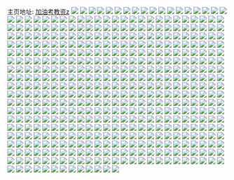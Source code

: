 主页地址: [加油考教资z](https://weibo.com/u/5859946578) 
![](https://wx4.sinaimg.cn/mw2000/006ozJNoly1gek7ty1aizj30u00u0mzv.jpg) 
![](https://wx4.sinaimg.cn/mw2000/006ozJNoly1geilgofvvxj30u0142goa.jpg) 
![](https://wx4.sinaimg.cn/mw2000/006ozJNoly1geilgp4e0cj30u014042l.jpg) 
![](https://wx4.sinaimg.cn/mw2000/006ozJNoly1gehsv06uo1j30u01407c3.jpg) 
![](https://wx4.sinaimg.cn/mw2000/006ozJNoly1gehsv0y9n1j30u01400xm.jpg) 
![](https://wx4.sinaimg.cn/mw2000/006ozJNoly1gegojqxva2j30u0140q8h.jpg) 
![](https://wx4.sinaimg.cn/mw2000/006ozJNoly1gegojrrfimj30u0140dl8.jpg) 
![](https://wx4.sinaimg.cn/mw2000/006ozJNoly1gegojsqd89j30u0140gsx.jpg) 
![](https://wx4.sinaimg.cn/mw2000/006ozJNoly1gegojto9znj30u0140ah3.jpg) 
![](https://wx4.sinaimg.cn/mw2000/006ozJNoly1gefhm2rf4mj30u0140teg.jpg) 
![](https://wx4.sinaimg.cn/mw2000/006ozJNoly1gefhm3lk5hj30u00vwjuq.jpg) 
![](https://wx4.sinaimg.cn/mw2000/006ozJNoly1gef4bhsd1oj30u0140abn.jpg) 
![](https://wx4.sinaimg.cn/mw2000/006ozJNoly1gecxksxoukj30u30u0afg.jpg) 
![](https://wx4.sinaimg.cn/mw2000/006ozJNoly1gecxktinpbj30u0142di6.jpg) 
![](https://wx4.sinaimg.cn/mw2000/006ozJNoly1gecxktvidyj30u01t042p.jpg) 
![](https://wx4.sinaimg.cn/mw2000/006ozJNoly1gecxkuc06lj30u014240z.jpg) 
![](https://wx4.sinaimg.cn/mw2000/006ozJNoly1gec26ncrbvj30qo0wi7b2.jpg) 
![](https://wx4.sinaimg.cn/mw2000/006ozJNoly1gebtkr5im2j30u0140dwx.jpg) 
![](https://wx4.sinaimg.cn/mw2000/006ozJNoly1gebtksyv2nj30u0140guv.jpg) 
![](https://wx4.sinaimg.cn/mw2000/006ozJNoly1ge9dfty4fzj30u00u00vw.jpg) 
![](https://wx4.sinaimg.cn/mw2000/006ozJNoly1ge9dfuj1crj310y0u0q6y.jpg) 
![](https://wx4.sinaimg.cn/mw2000/006ozJNoly1ge9dfu8pq8j30u00u0gpc.jpg) 
![](https://wx4.sinaimg.cn/mw2000/006ozJNoly1ge9dfusbbxj30u00u00wy.jpg) 
![](https://wx4.sinaimg.cn/mw2000/006ozJNoly1ge708ujopwj30qo109guy.jpg) 
![](https://wx4.sinaimg.cn/mw2000/006ozJNoly1ge708uymibj30u01t0dtg.jpg) 
![](https://wx4.sinaimg.cn/mw2000/006ozJNoly1ge708vbfeaj30u0140nf8.jpg) 
![](https://wx4.sinaimg.cn/mw2000/006ozJNoly1ge708vpwdvj30u0140k3n.jpg) 
![](https://wx4.sinaimg.cn/mw2000/006ozJNoly1ge4zvqmlfej30u00u0wly.jpg) 
![](https://wx4.sinaimg.cn/mw2000/006ozJNoly1ge4zvr8wwrj30u00u0ago.jpg) 
![](https://wx4.sinaimg.cn/mw2000/006ozJNoly1ge4zvrtqzrj30u0140wj9.jpg) 
![](https://wx4.sinaimg.cn/mw2000/006ozJNoly1ge4zvshdrrj30u00u0n2e.jpg) 
![](https://wx4.sinaimg.cn/mw2000/006ozJNoly1ge2o213fubj30u00u0teh.jpg) 
![](https://wx4.sinaimg.cn/mw2000/006ozJNoly1ge1sxq2mdjj30u00u041d.jpg) 
![](https://wx4.sinaimg.cn/mw2000/006ozJNoly1ge0bg5yoitj30u00u0tgb.jpg) 
![](https://wx4.sinaimg.cn/mw2000/006ozJNoly1ge0bgaqy75j30u00u079p.jpg) 
![](https://wx4.sinaimg.cn/mw2000/006ozJNoly1gds9wj8q0tj30u0140jup.jpg) 
![](https://wx4.sinaimg.cn/mw2000/006ozJNoly1gdr9v7x0yij30u00u0gqk.jpg) 
![](https://wx4.sinaimg.cn/mw2000/006ozJNoly1gdr9v90a71j30u00u0aey.jpg) 
![](https://wx4.sinaimg.cn/mw2000/006ozJNoly1gdq92a68ebj31900u044g.jpg) 
![](https://wx4.sinaimg.cn/mw2000/006ozJNoly1gdq92vra4tj317u0u0qha.jpg) 
![](https://wx4.sinaimg.cn/mw2000/006ozJNoly1gdq9355q05j30u013idof.jpg) 
![](https://wx4.sinaimg.cn/mw2000/006ozJNoly1gdq93a8sowj31900u0wis.jpg) 
![](https://wx4.sinaimg.cn/mw2000/006ozJNoly1gdotqnowd4j30u00u042a.jpg) 
![](https://wx4.sinaimg.cn/mw2000/006ozJNoly1gdotqq3bexj30yp0u042b.jpg) 
![](https://wx4.sinaimg.cn/mw2000/006ozJNoly1gdotqozj93j30u00u0784.jpg) 
![](https://wx4.sinaimg.cn/mw2000/006ozJNoly1gdnwtm30hej30u0140grt.jpg) 
![](https://wx4.sinaimg.cn/mw2000/006ozJNoly1gdnwtn6rwnj30u0140n1y.jpg) 
![](https://wx4.sinaimg.cn/mw2000/006ozJNoly1gdnwtpezdlj31400u0jy1.jpg) 
![](https://wx4.sinaimg.cn/mw2000/006ozJNoly1gdnwtqbaomj30u0140djz.jpg) 
![](https://wx4.sinaimg.cn/mw2000/006ozJNoly1gdnua8e3qfj30u0140wnj.jpg) 
![](https://wx4.sinaimg.cn/mw2000/006ozJNoly1gdnuaazp1zj30u0140tjm.jpg) 
![](https://wx4.sinaimg.cn/mw2000/006ozJNoly1gdkgihh13wj30u01t0e4o.jpg) 
![](https://wx4.sinaimg.cn/mw2000/006ozJNoly1gdkgijvyokj30u01t0axb.jpg) 
![](https://wx4.sinaimg.cn/mw2000/006ozJNoly1gdkabrwkj1j30u00u042v.jpg) 
![](https://wx4.sinaimg.cn/mw2000/006ozJNoly1gdj3efa4t5j30u00u078k.jpg) 
![](https://wx4.sinaimg.cn/mw2000/006ozJNoly1gdhxaa97y2j30u00u043r.jpg) 
![](https://wx4.sinaimg.cn/mw2000/006ozJNoly1gdhxacpcm0j30u00u00w8.jpg) 
![](https://wx4.sinaimg.cn/mw2000/006ozJNoly1gdgikdxjo5j30u00u0wie.jpg) 
![](https://wx4.sinaimg.cn/mw2000/006ozJNoly1gdgikdd3msj30u00u0jws.jpg) 
![](https://wx4.sinaimg.cn/mw2000/006ozJNoly1gdfc78eiomj30u0140787.jpg) 
![](https://wx4.sinaimg.cn/mw2000/006ozJNoly1gdfc78z4vxj30u0140dl7.jpg) 
![](https://wx4.sinaimg.cn/mw2000/006ozJNoly1gde5fufsl9j30u00u0tcv.jpg) 
![](https://wx4.sinaimg.cn/mw2000/006ozJNoly1gde5furmj4j30u00z5wk0.jpg) 
![](https://wx4.sinaimg.cn/mw2000/006ozJNoly1gdd2efhg9yj30u0140n19.jpg) 
![](https://wx4.sinaimg.cn/mw2000/006ozJNoly1gdd2ehaqeoj30u0140q91.jpg) 
![](https://wx4.sinaimg.cn/mw2000/006ozJNoly1gdd2eio5zmj30u0140jw6.jpg) 
![](https://wx4.sinaimg.cn/mw2000/006ozJNoly1gdc9w8unhqj30u0140gs7.jpg) 
![](https://wx4.sinaimg.cn/mw2000/006ozJNoly1gd79p0z0t1j30u00u00xt.jpg) 
![](https://wx4.sinaimg.cn/mw2000/006ozJNoly1gd79p0elc4j30u00u0n1g.jpg) 
![](https://wx4.sinaimg.cn/mw2000/006ozJNoly1gd79p18btxj30u00u0789.jpg) 
![](https://wx4.sinaimg.cn/mw2000/006ozJNoly1gd444m3w57j31t00u0hdt.jpg) 
![](https://wx4.sinaimg.cn/mw2000/006ozJNoly1gd2uj2qy8yj30u00u0n0u.jpg) 
![](https://wx4.sinaimg.cn/mw2000/006ozJNoly1gd2uj3t1hkj30u00u043m.jpg) 
![](https://wx4.sinaimg.cn/mw2000/006ozJNoly1gd2uj4ged4j30u00u0jvo.jpg) 
![](https://wx4.sinaimg.cn/mw2000/006ozJNoly1gd2uj52nmzj30u00u077z.jpg) 
![](https://wx4.sinaimg.cn/mw2000/006ozJNoly1gd2k8nhb3kj30u0140wjg.jpg) 
![](https://wx4.sinaimg.cn/mw2000/006ozJNoly1gd2k8oat5pj30u00u0dkx.jpg) 
![](https://wx4.sinaimg.cn/mw2000/006ozJNoly1gd2k8omsu6j30u00u0wih.jpg) 
![](https://wx4.sinaimg.cn/mw2000/006ozJNoly1gd2k8pq0bqj30u00u07ae.jpg) 
![](https://wx4.sinaimg.cn/mw2000/006ozJNoly1gd1y5tuysbj30u00u00vg.jpg) 
![](https://wx4.sinaimg.cn/mw2000/006ozJNoly1gd1y5u53pkj30qo0p540z.jpg) 
![](https://wx4.sinaimg.cn/mw2000/006ozJNoly1gd1y5uwojoj30u00u0gpa.jpg) 
![](https://wx4.sinaimg.cn/mw2000/006ozJNoly1gd1y5v997nj30u00u0tbg.jpg) 
![](https://wx4.sinaimg.cn/mw2000/006ozJNoly1gd1er4keoej30u01t0qht.jpg) 
![](https://wx4.sinaimg.cn/mw2000/006ozJNoly1gd1fh348xnj30u00u0tbc.jpg) 
![](https://wx4.sinaimg.cn/mw2000/006ozJNoly1gd1fh3s55xj30u00u0qad.jpg) 
![](https://wx4.sinaimg.cn/mw2000/006ozJNoly1gd0l8z9d9qj30u0140n9a.jpg) 
![](https://wx4.sinaimg.cn/mw2000/006ozJNoly1gczp3un578j30u0140qbw.jpg) 
![](https://wx4.sinaimg.cn/mw2000/006ozJNoly1gcz76g40t6j30u0140wga.jpg) 
![](https://wx4.sinaimg.cn/mw2000/006ozJNoly1gcz76gzejuj30u0140q7p.jpg) 
![](https://wx4.sinaimg.cn/mw2000/006ozJNoly1gcy9wz3nlrj30u0140qcl.jpg) 
![](https://wx4.sinaimg.cn/mw2000/006ozJNoly1gcy9x071xfj30u01404bo.jpg) 
![](https://wx4.sinaimg.cn/mw2000/006ozJNoly1gcx3a8bcjwj30u014045t.jpg) 
![](https://wx4.sinaimg.cn/mw2000/006ozJNoly1gcw59afll6j30u00u0ae5.jpg) 
![](https://wx4.sinaimg.cn/mw2000/006ozJNoly1gcw59apvnuj30u00u00vg.jpg) 
![](https://wx4.sinaimg.cn/mw2000/006ozJNoly1gcuw0y37pgj30u00u07bc.jpg) 
![](https://wx4.sinaimg.cn/mw2000/006ozJNoly1gcuw0ypw5cj30u00u0tif.jpg) 
![](https://wx4.sinaimg.cn/mw2000/006ozJNoly1gcuw0zayqxj30u00u0tgl.jpg) 
![](https://wx4.sinaimg.cn/mw2000/006ozJNoly1gcuw0zzgc1j30u00u044l.jpg) 
![](https://wx4.sinaimg.cn/mw2000/006ozJNoly1gctpls3ev9j30u00u0gng.jpg) 
![](https://wx4.sinaimg.cn/mw2000/006ozJNoly1gctplsk4j5j30u00u040y.jpg) 
![](https://wx4.sinaimg.cn/mw2000/006ozJNoly1gcscs3c4xmj30sb0ojtbf.jpg) 
![](https://wx4.sinaimg.cn/mw2000/006ozJNoly1gcscs3mba1j30tp0ldgod.jpg) 
![](https://wx4.sinaimg.cn/mw2000/006ozJNoly1gcscs3ubb3j30tz0jsjuf.jpg) 
![](https://wx4.sinaimg.cn/mw2000/006ozJNoly1gcqewrqlcpj30u00u043s.jpg) 
![](https://wx4.sinaimg.cn/mw2000/006ozJNoly1gcozx0e7nkj30u00u0q98.jpg) 
![](https://wx4.sinaimg.cn/mw2000/006ozJNoly1gcozx1af77j30u00u0guh.jpg) 
![](https://wx4.sinaimg.cn/mw2000/006ozJNoly1gcozx1t56aj30u00u0449.jpg) 
![](https://wx4.sinaimg.cn/mw2000/006ozJNoly1gcozx2ddb5j30u0140jvo.jpg) 
![](https://wx4.sinaimg.cn/mw2000/006ozJNoly1gcnmcw8h2aj31t00u04qq.jpg) 
![](https://wx4.sinaimg.cn/mw2000/006ozJNoly1gcljyk6s55j30u00u0n1x.jpg) 
![](https://wx4.sinaimg.cn/mw2000/006ozJNoly1gcljyl1mryj30u00u0goe.jpg) 
![](https://wx4.sinaimg.cn/mw2000/006ozJNoly1gcljyldafhj30u00u0n04.jpg) 
![](https://wx4.sinaimg.cn/mw2000/006ozJNoly1gcl5kbcwk9j30u00u0myu.jpg) 
![](https://wx4.sinaimg.cn/mw2000/006ozJNoly1gcke1e921tj30u00u0ae7.jpg) 
![](https://wx4.sinaimg.cn/mw2000/006ozJNoly1gcke1etiikj30u00u078i.jpg) 
![](https://wx4.sinaimg.cn/mw2000/006ozJNoly1gcj3jlfixbj30u00u0wja.jpg) 
![](https://wx4.sinaimg.cn/mw2000/006ozJNoly1gcj3jlyt2aj30u01t0gpv.jpg) 
![](https://wx4.sinaimg.cn/mw2000/006ozJNoly1gchyz6ft1fj30u00u00x1.jpg) 
![](https://wx4.sinaimg.cn/mw2000/006ozJNogy1gcgs8vqnhoj30u00u0dmj.jpg) 
![](https://wx4.sinaimg.cn/mw2000/006ozJNogy1gcgs8weavzj30u00u0wid.jpg) 
![](https://wx4.sinaimg.cn/mw2000/006ozJNoly1gcfktnzxsuj30u00u07ea.jpg) 
![](https://wx4.sinaimg.cn/mw2000/006ozJNoly1gcfktoq922j30u00u013d.jpg) 
![](https://wx4.sinaimg.cn/mw2000/006ozJNoly1gcfktpe5ekj30u00u0ain.jpg) 
![](https://wx4.sinaimg.cn/mw2000/006ozJNoly1gceqbhfkzcj31900u0gws.jpg) 
![](https://wx4.sinaimg.cn/mw2000/006ozJNoly1gceqbior3cj31900u0aeq.jpg) 
![](https://wx4.sinaimg.cn/mw2000/006ozJNoly1gceqbjttsij31900u044l.jpg) 
![](https://wx4.sinaimg.cn/mw2000/006ozJNoly1gceqbl9d3sj317y0tbjxe.jpg) 
![](https://wx4.sinaimg.cn/mw2000/006ozJNoly1gceqbm8mfpj318i0to0x6.jpg) 
![](https://wx4.sinaimg.cn/mw2000/006ozJNoly1gceqbnasudj31900u043f.jpg) 
![](https://wx4.sinaimg.cn/mw2000/006ozJNoly1gcdeen4btwj30u014013x.jpg) 
![](https://wx4.sinaimg.cn/mw2000/006ozJNoly1gcdeensfwpj30u0140456.jpg) 
![](https://wx4.sinaimg.cn/mw2000/006ozJNoly1gcdeeoiotnj30u00u07af.jpg) 
![](https://wx4.sinaimg.cn/mw2000/006ozJNoly1gcdeeoxttpj30u0140tg1.jpg) 
![](https://wx4.sinaimg.cn/mw2000/006ozJNoly1gcd9vb9oyqj30u00u0q94.jpg) 
![](https://wx4.sinaimg.cn/mw2000/006ozJNoly1gcd8hy0auqj30u00u0n0i.jpg) 
![](https://wx4.sinaimg.cn/mw2000/006ozJNoly1gcd8hymkpwj30u00u076r.jpg) 
![](https://wx4.sinaimg.cn/mw2000/006ozJNogy1gccek2a1agj30u01t0jzt.jpg) 
![](https://wx4.sinaimg.cn/mw2000/006ozJNoly1gcc7lr1nzyj30u00u0aey.jpg) 
![](https://wx4.sinaimg.cn/mw2000/006ozJNoly1gcc751urfhj30u00u0jut.jpg) 
![](https://wx4.sinaimg.cn/mw2000/006ozJNoly1gcc7528k7sj30u00u0afi.jpg) 
![](https://wx4.sinaimg.cn/mw2000/006ozJNoly1gcc752kneuj30u00u0jv1.jpg) 
![](https://wx4.sinaimg.cn/mw2000/006ozJNoly1gcc7537ylvj30u00u0wn3.jpg) 
![](https://wx4.sinaimg.cn/mw2000/006ozJNogy1gcb1oqaicej30u01t0gyg.jpg) 
![](https://wx4.sinaimg.cn/mw2000/006ozJNogy1gcb1orgwcij30u01t0kbd.jpg) 
![](https://wx4.sinaimg.cn/mw2000/006ozJNogy1gcb1os806qj30u01t0ack.jpg) 
![](https://wx4.sinaimg.cn/mw2000/006ozJNogy1gca9ixsi6ej30dc0k0dgt.jpg) 
![](https://wx4.sinaimg.cn/mw2000/006ozJNogy1gca9iyc4x9j30hs0npgo8.jpg) 
![](https://wx4.sinaimg.cn/mw2000/006ozJNogy1gca9iytrgdj30k00zkjtm.jpg) 
![](https://wx4.sinaimg.cn/mw2000/006ozJNogy1gca9izcb7lj30qo0k040h.jpg) 
![](https://wx4.sinaimg.cn/mw2000/006ozJNogy1gca9j2byu6j30u00k2tb0.jpg) 
![](https://wx4.sinaimg.cn/mw2000/006ozJNogy1gca9lbovzej30qo0zkmzt.jpg) 
![](https://wx4.sinaimg.cn/mw2000/006ozJNogy1gca9j0f9zoj30k00zk40g.jpg) 
![](https://wx4.sinaimg.cn/mw2000/006ozJNogy1gca9j1kvu7j30k00zk0us.jpg) 
![](https://wx4.sinaimg.cn/mw2000/006ozJNogy1gca9izwancj30k00qomyu.jpg) 
![](https://wx4.sinaimg.cn/mw2000/006ozJNogy1gc7wr3u2f3j30u00u0tas.jpg) 
![](https://wx4.sinaimg.cn/mw2000/006ozJNoly1gc7kfh175xj30u00u047d.jpg) 
![](https://wx4.sinaimg.cn/mw2000/006ozJNoly1gc7kfi0nhzj30u00u046j.jpg) 
![](https://wx4.sinaimg.cn/mw2000/006ozJNoly1gc7kfjy3lgj30u00u0td5.jpg) 
![](https://wx4.sinaimg.cn/mw2000/006ozJNogy1gc6q2blgbwj30u00u078x.jpg) 
![](https://wx4.sinaimg.cn/mw2000/006ozJNogy1gc36j857e6j30u00u0wl3.jpg) 
![](https://wx4.sinaimg.cn/mw2000/006ozJNogy1gc0p7io1b3j30u00u0gpq.jpg) 
![](https://wx4.sinaimg.cn/mw2000/006ozJNogy1gc0lmw1p26j30u00u0jw7.jpg) 
![](https://wx4.sinaimg.cn/mw2000/006ozJNogy1gbys5umpxej30tz0ou0ue.jpg) 
![](https://wx4.sinaimg.cn/mw2000/006ozJNogy1gbys5v25i2j30u00u0dka.jpg) 
![](https://wx4.sinaimg.cn/mw2000/006ozJNogy1gbxn89v4goj30u0140tel.jpg) 
![](https://wx4.sinaimg.cn/mw2000/006ozJNogy1gbx788k0llj30u01t0qv6.jpg) 
![](https://wx4.sinaimg.cn/mw2000/006ozJNogy1gbw7ljl0ouj30u00u0tby.jpg) 
![](https://wx4.sinaimg.cn/mw2000/006ozJNogy1gbv87x0w3gj30u00u0jwq.jpg) 
![](https://wx4.sinaimg.cn/mw2000/006ozJNogy1gbv87y2mtbj30u00u00xz.jpg) 
![](https://wx4.sinaimg.cn/mw2000/006ozJNogy1gbtxhiv1g8j30u0140dlu.jpg) 
![](https://wx4.sinaimg.cn/mw2000/006ozJNogy1gbtxhjxn84j30yo0u042n.jpg) 
![](https://wx4.sinaimg.cn/mw2000/006ozJNogy1gbtxhkevzrj30u0140ae1.jpg) 
![](https://wx4.sinaimg.cn/mw2000/006ozJNogy1gbtxhky8idj30u01407ci.jpg) 
![](https://wx4.sinaimg.cn/mw2000/006ozJNogy1gbtxhjgst0j30u00u0n34.jpg) 
![](https://wx4.sinaimg.cn/mw2000/006ozJNogy1gbtxhllim5j30u0140gsm.jpg) 
![](https://wx4.sinaimg.cn/mw2000/006ozJNogy1gbtxhm2d79j30u0140wik.jpg) 
![](https://wx4.sinaimg.cn/mw2000/006ozJNogy1gbtxhniafzj30u00u0dmp.jpg) 
![](https://wx4.sinaimg.cn/mw2000/006ozJNogy1gbtxi56a87j30u01t079p.jpg) 
![](https://wx4.sinaimg.cn/mw2000/006ozJNogy1gbrt3q61ffj30u00u0dhd.jpg) 
![](https://wx4.sinaimg.cn/mw2000/006ozJNogy1gbrt3qqzhjj30u00u0mzg.jpg) 
![](https://wx4.sinaimg.cn/mw2000/006ozJNoly1gbq5sxidpqj30u00u0dki.jpg) 
![](https://wx4.sinaimg.cn/mw2000/006ozJNoly1gbq5sy3fpxj30u00u00xf.jpg) 
![](https://wx4.sinaimg.cn/mw2000/006ozJNogy1gbo5g66u5ij30u00u0jw9.jpg) 
![](https://wx4.sinaimg.cn/mw2000/006ozJNogy1gbkkxqv3ctj30u01t04qq.jpg) 
![](https://wx4.sinaimg.cn/mw2000/006ozJNogy1gbkkxnfa0wj30u00u0dji.jpg) 
![](https://wx4.sinaimg.cn/mw2000/006ozJNogy1gbiensq9l7j30u00u0aej.jpg) 
![](https://wx4.sinaimg.cn/mw2000/006ozJNogy1gbientfv3gj30u00u0af0.jpg) 
![](https://wx4.sinaimg.cn/mw2000/006ozJNogy1gbh09e0naaj30u00ubgqn.jpg) 
![](https://wx4.sinaimg.cn/mw2000/006ozJNogy1gbh09ecvs0j30u00u00ut.jpg) 
![](https://wx4.sinaimg.cn/mw2000/006ozJNogy1gbh09ermnjj30u00u0q66.jpg) 
![](https://wx4.sinaimg.cn/mw2000/006ozJNogy1gbh09f6rdfj30u00u0mza.jpg) 
![](https://wx4.sinaimg.cn/mw2000/006ozJNogy1gbfeq5eklkj31400u0td7.jpg) 
![](https://wx4.sinaimg.cn/mw2000/006ozJNogy1gbfeq8r8f4j30u00u042i.jpg) 
![](https://wx4.sinaimg.cn/mw2000/006ozJNogy1gbfeq9c0hoj30u00u0q7s.jpg) 
![](https://wx4.sinaimg.cn/mw2000/006ozJNogy1gbfeq9wgnnj30u00u0433.jpg) 
![](https://wx4.sinaimg.cn/mw2000/006ozJNogy1gbfeqajlywj30u0140grg.jpg) 
![](https://wx4.sinaimg.cn/mw2000/006ozJNogy1gbev2kg2xjj30hs0vlgnu.jpg) 
![](https://wx4.sinaimg.cn/mw2000/006ozJNogy1gbev2kvtnlj30hs0nptan.jpg) 
![](https://wx4.sinaimg.cn/mw2000/006ozJNogy1gbev2laf52j30hs0npjvc.jpg) 
![](https://wx4.sinaimg.cn/mw2000/006ozJNogy1gbev2ltcq9j30hs0vlmzz.jpg) 
![](https://wx4.sinaimg.cn/mw2000/006ozJNogy1gbev2m7u75j30f10qowgb.jpg) 
![](https://wx4.sinaimg.cn/mw2000/006ozJNogy1gbev2mn0saj30hs0npdj1.jpg) 
![](https://wx4.sinaimg.cn/mw2000/006ozJNogy1gbeh3zjrqoj30u00u048k.jpg) 
![](https://wx4.sinaimg.cn/mw2000/006ozJNogy1gbeh408wtej30u00u0afj.jpg) 
![](https://wx4.sinaimg.cn/mw2000/006ozJNogy1gbdnje2gocj30u017bae3.jpg) 
![](https://wx4.sinaimg.cn/mw2000/006ozJNogy1gbdnjehzq4j30yn0u0q5p.jpg) 
![](https://wx4.sinaimg.cn/mw2000/006ozJNogy1gbcoc51upuj30u01t0n5y.jpg) 
![](https://wx4.sinaimg.cn/mw2000/006ozJNogy1gbcoc5umwgj30u00u0gq0.jpg) 
![](https://wx4.sinaimg.cn/mw2000/006ozJNogy1gbc83z82kwj30u00u0grg.jpg) 
![](https://wx4.sinaimg.cn/mw2000/006ozJNogy1gbc83zywehj30u00u0wjm.jpg) 
![](https://wx4.sinaimg.cn/mw2000/006ozJNogy1gbc840mbl0j30u00u0jvq.jpg) 
![](https://wx4.sinaimg.cn/mw2000/006ozJNogy1gbc841a26aj30u00u0n1v.jpg) 
![](https://wx4.sinaimg.cn/mw2000/006ozJNogy1gbbessrpkdj30u00u0gpf.jpg) 
![](https://wx4.sinaimg.cn/mw2000/006ozJNogy1gbbestl6ulj30u00u0q7e.jpg) 
![](https://wx4.sinaimg.cn/mw2000/006ozJNogy1gb91kkd5hsj30u0140n0p.jpg) 
![](https://wx4.sinaimg.cn/mw2000/006ozJNogy1gb91lagjvij30u01t0tf7.jpg) 
![](https://wx4.sinaimg.cn/mw2000/006ozJNogy1gb886o9u3vj30u01t0q7c.jpg) 
![](https://wx4.sinaimg.cn/mw2000/006ozJNogy1gb886oofaej30u01t0761.jpg) 
![](https://wx4.sinaimg.cn/mw2000/006ozJNogy1gb886p5hncj30u01t0mzb.jpg) 
![](https://wx4.sinaimg.cn/mw2000/006ozJNogy1gb886pm6h4j30u01t0q4q.jpg) 
![](https://wx4.sinaimg.cn/mw2000/006ozJNogy1gb886q5yqnj30u00u0tcu.jpg) 
![](https://wx4.sinaimg.cn/mw2000/006ozJNogy1gb886qoxywj30u01t0myy.jpg) 
![](https://wx4.sinaimg.cn/mw2000/006ozJNogy1gb886r4juhj30u01t0761.jpg) 
![](https://wx4.sinaimg.cn/mw2000/006ozJNogy1gb886rmhjdj30u01t0mzh.jpg) 
![](https://wx4.sinaimg.cn/mw2000/006ozJNoly1gb6g048khtj30u014048m.jpg) 
![](https://wx4.sinaimg.cn/mw2000/006ozJNoly1gb5gjkhlncj30u00u0aga.jpg) 
![](https://wx4.sinaimg.cn/mw2000/006ozJNoly1gb5gjm3kolj30u00u0afq.jpg) 
![](https://wx4.sinaimg.cn/mw2000/006ozJNoly1gb5gjvyjtyj30u00u0wi0.jpg) 
![](https://wx4.sinaimg.cn/mw2000/006ozJNogy1gb4r2e7qvfj30u0140q8u.jpg) 
![](https://wx4.sinaimg.cn/mw2000/006ozJNoly1gb3bgdxdquj30u0140afw.jpg) 
![](https://wx4.sinaimg.cn/mw2000/006ozJNoly1gb3bgevs5hj30u00u00yw.jpg) 
![](https://wx4.sinaimg.cn/mw2000/006ozJNoly1gb3bggb6vqj30u0140dlf.jpg) 
![](https://wx4.sinaimg.cn/mw2000/006ozJNoly1gb3bghz3q9j31400u045m.jpg) 
![](https://wx4.sinaimg.cn/mw2000/006ozJNoly1gb3bgja20gj30u0145grc.jpg) 
![](https://wx4.sinaimg.cn/mw2000/006ozJNoly1gb3bgkw98ej30u0145gs2.jpg) 
![](https://wx4.sinaimg.cn/mw2000/006ozJNogy1gb2yggwoobj30u014dwih.jpg) 
![](https://wx4.sinaimg.cn/mw2000/006ozJNogy1gb2yghi2elj30u013zdk0.jpg) 
![](https://wx4.sinaimg.cn/mw2000/006ozJNogy1gb24d1v7tvj30u0140n0t.jpg) 
![](https://wx4.sinaimg.cn/mw2000/006ozJNogy1gb24d2c2ouj30u01400v5.jpg) 
![](https://wx4.sinaimg.cn/mw2000/006ozJNogy1gb24d2rkepj30u00u0gq0.jpg) 
![](https://wx4.sinaimg.cn/mw2000/006ozJNogy1gb24d390t5j30u0140jw1.jpg) 
![](https://wx4.sinaimg.cn/mw2000/006ozJNogy1gb24d3s4xdj30u0140jxv.jpg) 
![](https://wx4.sinaimg.cn/mw2000/006ozJNogy1gb24d4le3rj30u01407a4.jpg) 
![](https://wx4.sinaimg.cn/mw2000/006ozJNogy1gb24d56bppj30u0140440.jpg) 
![](https://wx4.sinaimg.cn/mw2000/006ozJNogy1gb24d5n4j0j31400u0tcu.jpg) 
![](https://wx4.sinaimg.cn/mw2000/006ozJNogy1gb24d63ggfj30u01400wz.jpg) 
![](https://wx4.sinaimg.cn/mw2000/006ozJNogy1gb12mu8mirj30u01407bz.jpg) 
![](https://wx4.sinaimg.cn/mw2000/006ozJNogy1gb12mv4idzj30u00u0afa.jpg) 
![](https://wx4.sinaimg.cn/mw2000/006ozJNogy1gb12mvx4ojj30u00u079c.jpg) 
![](https://wx4.sinaimg.cn/mw2000/006ozJNogy1gb12mx2f7gj30u00u0jw8.jpg) 
![](https://wx4.sinaimg.cn/mw2000/006ozJNogy1gb037esrhuj30u00u0435.jpg) 
![](https://wx4.sinaimg.cn/mw2000/006ozJNogy1gb037g015fj32o02o0e82.jpg) 
![](https://wx4.sinaimg.cn/mw2000/006ozJNoly1gazh7huc36j30u00u0ak5.jpg) 
![](https://wx4.sinaimg.cn/mw2000/006ozJNoly1gazh7isuekj30u00u0432.jpg) 
![](https://wx4.sinaimg.cn/mw2000/006ozJNogy1gayihzq5p5j32o02o0hdu.jpg) 
![](https://wx4.sinaimg.cn/mw2000/006ozJNogy1gayii1mt2yj32o02o0qv6.jpg) 
![](https://wx4.sinaimg.cn/mw2000/006ozJNogy1gayii2uvjpj32o02o0kjm.jpg) 
![](https://wx4.sinaimg.cn/mw2000/006ozJNogy1gayii4jrypj32o02o0x6r.jpg) 
![](https://wx4.sinaimg.cn/mw2000/006ozJNogy1gaxfpldigaj32o02o01kz.jpg) 
![](https://wx4.sinaimg.cn/mw2000/006ozJNogy1gaxfpnh510j32o02o0u0y.jpg) 
![](https://wx4.sinaimg.cn/mw2000/006ozJNogy1gawhzhkby2j30u01t01c2.jpg) 
![](https://wx4.sinaimg.cn/mw2000/006ozJNoly1gaw2l466fqj30u0140tji.jpg) 
![](https://wx4.sinaimg.cn/mw2000/006ozJNoly1gaw2l82qzvj30u0140du8.jpg) 
![](https://wx4.sinaimg.cn/mw2000/006ozJNogy1gave6khweyj30u0142q9l.jpg) 
![](https://wx4.sinaimg.cn/mw2000/006ozJNogy1gave6ltjanj30u0142wmb.jpg) 
![](https://wx4.sinaimg.cn/mw2000/006ozJNogy1gave6mae23j30u00u0ain.jpg) 
![](https://wx4.sinaimg.cn/mw2000/006ozJNogy1gave6mrw0hj30u01427b9.jpg) 
![](https://wx4.sinaimg.cn/mw2000/006ozJNoly1gaty2ljwipj30u00u0n41.jpg) 
![](https://wx4.sinaimg.cn/mw2000/006ozJNoly1gaty2q54buj30u0140119.jpg) 
![](https://wx4.sinaimg.cn/mw2000/006ozJNoly1gaty2myt63j30u00u0qaa.jpg) 
![](https://wx4.sinaimg.cn/mw2000/006ozJNoly1gaty2ocrypj31420u0af2.jpg) 
![](https://wx4.sinaimg.cn/mw2000/006ozJNoly1gaty2t6kmfj30u00u0whx.jpg) 
![](https://wx4.sinaimg.cn/mw2000/006ozJNoly1gaty2satbvj30u00u077g.jpg) 
![](https://wx4.sinaimg.cn/mw2000/006ozJNoly1gaty2rhamdj30u00u0jye.jpg) 
![](https://wx4.sinaimg.cn/mw2000/006ozJNoly1gaty2u11ugj30wa0u076n.jpg) 
![](https://wx4.sinaimg.cn/mw2000/006ozJNoly1gaty2vqlwdj30ro1o013c.jpg) 
![](https://wx4.sinaimg.cn/mw2000/006ozJNoly1gass3qkedtj30u0140tch.jpg) 
![](https://wx4.sinaimg.cn/mw2000/006ozJNoly1gass3rk572j30u0140teb.jpg) 
![](https://wx4.sinaimg.cn/mw2000/006ozJNoly1garkrcpojnj30u00u0tdv.jpg) 
![](https://wx4.sinaimg.cn/mw2000/006ozJNoly1garkrdhuu3j30u00u0ah5.jpg) 
![](https://wx4.sinaimg.cn/mw2000/006ozJNoly1gaqrpm7zepj30u0140n41.jpg) 
![](https://wx4.sinaimg.cn/mw2000/006ozJNoly1gaqmdx9yc8j30u00u0tfw.jpg) 
![](https://wx4.sinaimg.cn/mw2000/006ozJNoly1gaqmdyedadj30u00u0445.jpg) 
![](https://wx4.sinaimg.cn/mw2000/006ozJNoly1gaqfzbjajrj31400u0djo.jpg) 
![](https://wx4.sinaimg.cn/mw2000/006ozJNoly1gaqfzcutv6j30u00u0gqs.jpg) 
![](https://wx4.sinaimg.cn/mw2000/006ozJNoly1gaqfzc7jiwj30u0140acd.jpg) 
![](https://wx4.sinaimg.cn/mw2000/006ozJNoly1gaqfze2vxij30u01hcgr2.jpg) 
![](https://wx4.sinaimg.cn/mw2000/006ozJNoly1gapcsl18x8j30u01t0tc0.jpg) 
![](https://wx4.sinaimg.cn/mw2000/006ozJNoly1gapcsm2l54j30u01t0dmb.jpg) 
![](https://wx4.sinaimg.cn/mw2000/006ozJNoly1gao8b15405j30u00u0wlw.jpg) 
![](https://wx4.sinaimg.cn/mw2000/006ozJNoly1gao8b2xk0bj30u00u011z.jpg) 
![](https://wx4.sinaimg.cn/mw2000/006ozJNoly1ganwe6srw7j30su1fxtbh.jpg) 
![](https://wx4.sinaimg.cn/mw2000/006ozJNoly1ganwe7a381j30u01t0q63.jpg) 
![](https://wx4.sinaimg.cn/mw2000/006ozJNoly1ganwe7os1fj30u01t00w2.jpg) 
![](https://wx4.sinaimg.cn/mw2000/006ozJNoly1ganwe892aoj30u01t077f.jpg) 
![](https://wx4.sinaimg.cn/mw2000/006ozJNoly1gan49sv6rfj30u00u0tcy.jpg) 
![](https://wx4.sinaimg.cn/mw2000/006ozJNoly1gan49ti7ioj30u00u0tcg.jpg) 
![](https://wx4.sinaimg.cn/mw2000/006ozJNoly1gan49u5688j30u00u0q6t.jpg) 
![](https://wx4.sinaimg.cn/mw2000/006ozJNoly1gam29vuf70j30u00u00w5.jpg) 
![](https://wx4.sinaimg.cn/mw2000/006ozJNoly1gam29wakdlj30u00u0abz.jpg) 
![](https://wx4.sinaimg.cn/mw2000/006ozJNoly1gam29wxfn7j30u00u0419.jpg) 
![](https://wx4.sinaimg.cn/mw2000/006ozJNoly1gam29xh7llj30u00u0acl.jpg) 
![](https://wx4.sinaimg.cn/mw2000/006ozJNoly1gaklfxrkawj30u00u0k2n.jpg) 
![](https://wx4.sinaimg.cn/mw2000/006ozJNoly1gajq1oapobj30u00u0446.jpg) 
![](https://wx4.sinaimg.cn/mw2000/006ozJNoly1gajq1p4fsjj30u00u0gn7.jpg) 
![](https://wx4.sinaimg.cn/mw2000/006ozJNoly1gajq1py5wcj30u00u0adn.jpg) 
![](https://wx4.sinaimg.cn/mw2000/006ozJNoly1gajq1qsnt7j30u00u0n2c.jpg) 
![](https://wx4.sinaimg.cn/mw2000/006ozJNoly1gagxmz3dgrj30u0140gpw.jpg) 
![](https://wx4.sinaimg.cn/mw2000/006ozJNoly1gagxmzrijwj30u0140tbt.jpg) 
![](https://wx4.sinaimg.cn/mw2000/006ozJNoly1gagbmeysrij30u00u0wif.jpg) 
![](https://wx4.sinaimg.cn/mw2000/006ozJNoly1gagbmgkojhj31400u0dow.jpg) 
![](https://wx4.sinaimg.cn/mw2000/006ozJNoly1gagbmhyqowj30u014079k.jpg) 
![](https://wx4.sinaimg.cn/mw2000/006ozJNoly1gagbmjaorhj30u0140gsp.jpg) 
![](https://wx4.sinaimg.cn/mw2000/006ozJNoly1gacl1os6tdj30u00u0gp0.jpg) 
![](https://wx4.sinaimg.cn/mw2000/006ozJNoly1gacl1prutgj30u00u0jun.jpg) 
![](https://wx4.sinaimg.cn/mw2000/006ozJNoly1gabow2pnnlj30wt0u0agm.jpg) 
![](https://wx4.sinaimg.cn/mw2000/006ozJNoly1gabow3dpn7j30u00u0ada.jpg) 
![](https://wx4.sinaimg.cn/mw2000/006ozJNoly1gabow4pvdfj30u00u0783.jpg) 
![](https://wx4.sinaimg.cn/mw2000/006ozJNoly1gabow5j83sj30u00u0n37.jpg) 
![](https://wx4.sinaimg.cn/mw2000/006ozJNoly1ga6j82tkimj30u00u047b.jpg) 
![](https://wx4.sinaimg.cn/mw2000/006ozJNoly1ga6j841dt3j30u00u0gtt.jpg) 
![](https://wx4.sinaimg.cn/mw2000/006ozJNoly1ga6j84tphyj30u01t0783.jpg) 
![](https://wx4.sinaimg.cn/mw2000/006ozJNoly1ga6j87rxgej30u00u0n4r.jpg) 
![](https://wx4.sinaimg.cn/mw2000/006ozJNoly1ga5ol01ibnj31400u0n4o.jpg) 
![](https://wx4.sinaimg.cn/mw2000/006ozJNoly1ga5ol13ib9j30u00u0jwc.jpg) 
![](https://wx4.sinaimg.cn/mw2000/006ozJNoly1ga4rf4qujpj30u00u0teh.jpg) 
![](https://wx4.sinaimg.cn/mw2000/006ozJNoly1ga4rf5q9k6j30u00u0446.jpg) 
![](https://wx4.sinaimg.cn/mw2000/006ozJNoly1ga4rf720xbj30u00u0tei.jpg) 
![](https://wx4.sinaimg.cn/mw2000/006ozJNoly1ga4rf7zd52j30u00u0tec.jpg) 
![](https://wx4.sinaimg.cn/mw2000/006ozJNoly1ga2fe5qs9oj30u00u0wld.jpg) 
![](https://wx4.sinaimg.cn/mw2000/006ozJNoly1ga2fe6s9efj30u01t0dl8.jpg) 
![](https://wx4.sinaimg.cn/mw2000/006ozJNoly1ga2fe7v587j30u00u00xn.jpg) 
![](https://wx4.sinaimg.cn/mw2000/006ozJNoly1ga2fe8xzvhj30u00u0tek.jpg) 
![](https://wx4.sinaimg.cn/mw2000/006ozJNoly1ga1wiwei4lj30u00u0dju.jpg) 
![](https://wx4.sinaimg.cn/mw2000/006ozJNoly1ga1wixehnwj30u00u0gqv.jpg) 
![](https://wx4.sinaimg.cn/mw2000/006ozJNoly1g9yhvx4ndzj30u00u0q54.jpg) 
![](https://wx4.sinaimg.cn/mw2000/006ozJNoly1g9wk0q1zg4j30u0140al8.jpg) 
![](https://wx4.sinaimg.cn/mw2000/006ozJNoly1g9wk0rxt2tj30u0140aip.jpg) 
![](https://wx4.sinaimg.cn/mw2000/006ozJNoly1g9wk0tyqtlj30u0140dqq.jpg) 
![](https://wx4.sinaimg.cn/mw2000/006ozJNoly1g9svvogsp9j30u00u0wiz.jpg) 
![](https://wx4.sinaimg.cn/mw2000/006ozJNoly1g9svvp5wkbj30u00u0td0.jpg) 
![](https://wx4.sinaimg.cn/mw2000/006ozJNoly1g9ssfcjrdcj30u00u0n44.jpg) 
![](https://wx4.sinaimg.cn/mw2000/006ozJNoly1g9ssfet3u7j30u0140n85.jpg) 
![](https://wx4.sinaimg.cn/mw2000/006ozJNoly1g9ssfh88udj30u00u0118.jpg) 
![](https://wx4.sinaimg.cn/mw2000/006ozJNoly1g9ssfl9snvj30u0140toe.jpg) 
![](https://wx4.sinaimg.cn/mw2000/006ozJNoly1g9s0dq760uj30u01t0n10.jpg) 
![](https://wx4.sinaimg.cn/mw2000/006ozJNoly1g9rq8ljzzgj30u00u0aeg.jpg) 
![](https://wx4.sinaimg.cn/mw2000/006ozJNoly1g9rq8m7ynrj30u00u0td0.jpg) 
![](https://wx4.sinaimg.cn/mw2000/006ozJNoly1g9rq8o5968j30u00u0q6z.jpg) 
![](https://wx4.sinaimg.cn/mw2000/006ozJNoly1g9rq8ncaxwj30u0140wk2.jpg) 
![](https://wx4.sinaimg.cn/mw2000/006ozJNoly1g9qq8xstzej30u0140wji.jpg) 
![](https://wx4.sinaimg.cn/mw2000/006ozJNoly1g9qq8yzvxgj30u014078w.jpg) 
![](https://wx4.sinaimg.cn/mw2000/006ozJNoly1g9qnp7mufdj30u0140n4w.jpg) 
![](https://wx4.sinaimg.cn/mw2000/006ozJNoly1g9qnp9klmpj30u0140gvu.jpg) 
![](https://wx4.sinaimg.cn/mw2000/006ozJNoly1g9qb6a5jcpj32o03k01l0.jpg) 
![](https://wx4.sinaimg.cn/mw2000/006ozJNoly1g9qb6bomsuj32o03k0e85.jpg) 
![](https://wx4.sinaimg.cn/mw2000/006ozJNoly1g9qb6ddd1wj32dc35s1l2.jpg) 
![](https://wx4.sinaimg.cn/mw2000/006ozJNoly1g9qb6hmh9sj32dc35sqv9.jpg) 
![](https://wx4.sinaimg.cn/mw2000/006ozJNoly1g9qb6iyrmzj32o03k0hdw.jpg) 
![](https://wx4.sinaimg.cn/mw2000/006ozJNoly1g9qb6kh9raj32o03k0u10.jpg) 
![](https://wx4.sinaimg.cn/mw2000/006ozJNoly1g9pbo7n39xj30u0140n4p.jpg) 
![](https://wx4.sinaimg.cn/mw2000/006ozJNoly1g9pbo900kgj30u0140gz0.jpg) 
![](https://wx4.sinaimg.cn/mw2000/006ozJNoly1g9pboa7ongj30u0140dtd.jpg) 
![](https://wx4.sinaimg.cn/mw2000/006ozJNoly1g9pbobfgrhj30u01407ft.jpg) 
![](https://wx4.sinaimg.cn/mw2000/006ozJNoly1g9pbocelvij30u0142gr1.jpg) 
![](https://wx4.sinaimg.cn/mw2000/006ozJNoly1g9pbod459cj30u014077q.jpg) 
![](https://wx4.sinaimg.cn/mw2000/006ozJNoly1g9p3mr1l75j30u014079e.jpg) 
![](https://wx4.sinaimg.cn/mw2000/006ozJNoly1g9od7sj7lrj30u014277o.jpg) 
![](https://wx4.sinaimg.cn/mw2000/006ozJNoly1g9od7t4k3aj30u0142djn.jpg) 
![](https://wx4.sinaimg.cn/mw2000/006ozJNoly1g9od7tqyqkj30u0140dlb.jpg) 
![](https://wx4.sinaimg.cn/mw2000/006ozJNoly1g9od7uyu70j30u0140n7p.jpg) 
![](https://wx4.sinaimg.cn/mw2000/006ozJNoly1g9od7wtsdnj31400u0qbr.jpg) 
![](https://wx4.sinaimg.cn/mw2000/006ozJNoly1g9od7y4jc9j30u01407ei.jpg) 
![](https://wx4.sinaimg.cn/mw2000/006ozJNoly1g9od7yirw7j30u014042j.jpg) 
![](https://wx4.sinaimg.cn/mw2000/006ozJNoly1g9od7yxctlj30u0140jw4.jpg) 
![](https://wx4.sinaimg.cn/mw2000/006ozJNoly1g9od7zcqzmj30u0140ae4.jpg) 
![](https://wx4.sinaimg.cn/mw2000/006ozJNoly1g9kru1cnu1j30m80m8di5.jpg) 
![](https://wx4.sinaimg.cn/mw2000/006ozJNoly1g9kru24ji0j30m80m8408.jpg) 
![](https://wx4.sinaimg.cn/mw2000/006ozJNoly1g9kru3jcmzj30u0142tcv.jpg) 
![](https://wx4.sinaimg.cn/mw2000/006ozJNoly1g9kru5erwjj30u0142tcx.jpg) 
![](https://wx4.sinaimg.cn/mw2000/006ozJNoly1g9krx2agdnj30u0142ae5.jpg) 
![](https://wx4.sinaimg.cn/mw2000/006ozJNoly1g9jyecvsmlj30u0140gwz.jpg) 
![](https://wx4.sinaimg.cn/mw2000/006ozJNoly1g9jyedd029j30u00u079y.jpg) 
![](https://wx4.sinaimg.cn/mw2000/006ozJNoly1g9jyedruduj30u00u0wju.jpg) 
![](https://wx4.sinaimg.cn/mw2000/006ozJNoly1g9jyeedwqwj30u00u0aex.jpg) 
![](https://wx4.sinaimg.cn/mw2000/006ozJNoly1g9isoawijoj30u00u0wh9.jpg) 
![](https://wx4.sinaimg.cn/mw2000/006ozJNoly1g9isobfr8zj30u00u0ju5.jpg) 
![](https://wx4.sinaimg.cn/mw2000/006ozJNoly1g9ierznt2nj30u014078p.jpg) 
![](https://wx4.sinaimg.cn/mw2000/006ozJNoly1g9hnnid4z1j30u00u00xo.jpg) 
![](https://wx4.sinaimg.cn/mw2000/006ozJNoly1g9hnnivaz1j30u014278o.jpg) 
![](https://wx4.sinaimg.cn/mw2000/006ozJNoly1g9hnnjj9fxj30u0140dkq.jpg) 
![](https://wx4.sinaimg.cn/mw2000/006ozJNoly1g9hnnk2b3wj30u0140tgz.jpg) 
![](https://wx4.sinaimg.cn/mw2000/006ozJNoly1g9g7dnk1qkj30u00u0q4k.jpg) 
![](https://wx4.sinaimg.cn/mw2000/006ozJNoly1g9g7do931fj30u00u0gr9.jpg) 
![](https://wx4.sinaimg.cn/mw2000/006ozJNoly1g9dy4is0odj30u00u0n2j.jpg) 
![](https://wx4.sinaimg.cn/mw2000/006ozJNoly1g9ctayyrotj30u00u0dol.jpg) 
![](https://wx4.sinaimg.cn/mw2000/006ozJNoly1g9ctb093hxj30u00u0464.jpg) 
![](https://wx4.sinaimg.cn/mw2000/006ozJNoly1g9ctb1qtotj30q30q3448.jpg) 
![](https://wx4.sinaimg.cn/mw2000/006ozJNoly1g9ctb3gzlhj30u00u046y.jpg) 
![](https://wx4.sinaimg.cn/mw2000/006ozJNoly1g9bvs69cs5j30u00u0af5.jpg) 
![](https://wx4.sinaimg.cn/mw2000/006ozJNoly1g9bvs6rzpkj30u00u0q81.jpg) 
![](https://wx4.sinaimg.cn/mw2000/006ozJNoly1g9agyxqpfcj30u00u0al1.jpg) 
![](https://wx4.sinaimg.cn/mw2000/006ozJNoly1g9agyz9as7j30u00u046l.jpg) 
![](https://wx4.sinaimg.cn/mw2000/006ozJNoly1g9a9wbc9c0j30u0140dlj.jpg) 
![](https://wx4.sinaimg.cn/mw2000/006ozJNoly1g9a9wbud5sj30u00u0n20.jpg) 
![](https://wx4.sinaimg.cn/mw2000/006ozJNoly1g9a9wca20vj30u01407bu.jpg) 
![](https://wx4.sinaimg.cn/mw2000/006ozJNoly1g99fd21ld9j30u00u00xo.jpg) 
![](https://wx4.sinaimg.cn/mw2000/006ozJNoly1g9812ngp18j30u01407ba.jpg) 
![](https://wx4.sinaimg.cn/mw2000/006ozJNoly1g9812o1sq2j30u014044a.jpg) 
![](https://wx4.sinaimg.cn/mw2000/006ozJNoly1g9812p585dj30u0140n3w.jpg) 
![](https://wx4.sinaimg.cn/mw2000/006ozJNoly1g970hebsw4j30u01407c8.jpg) 
![](https://wx4.sinaimg.cn/mw2000/006ozJNoly1g95wzt3cw4j30u00u0diu.jpg) 
![](https://wx4.sinaimg.cn/mw2000/006ozJNoly1g95wzvruckj30u00u0tbp.jpg) 
![](https://wx4.sinaimg.cn/mw2000/006ozJNoly1g95hmrn0lyj30u0140ag8.jpg) 
![](https://wx4.sinaimg.cn/mw2000/006ozJNoly1g95hnaq7xaj30u0140dly.jpg) 
![](https://wx4.sinaimg.cn/mw2000/006ozJNoly1g94cmgx9gxj31400u07a5.jpg) 
![](https://wx4.sinaimg.cn/mw2000/006ozJNoly1g921v3vh33j30u01400xr.jpg) 
![](https://wx4.sinaimg.cn/mw2000/006ozJNoly1g921v4drw1j30u0140dkr.jpg) 
![](https://wx4.sinaimg.cn/mw2000/006ozJNoly1g90z19w0x6j30u00u043w.jpg) 
![](https://wx4.sinaimg.cn/mw2000/006ozJNoly1g901vb803jj30u00u0q9f.jpg) 
![](https://wx4.sinaimg.cn/mw2000/006ozJNoly1g901vc4h0tj30u00u00xt.jpg) 
![](https://wx4.sinaimg.cn/mw2000/006ozJNoly1g8zpjvn490j31400u043e.jpg) 
![](https://wx4.sinaimg.cn/mw2000/006ozJNoly1g8zpjwig0rj31400u0wj2.jpg) 
![](https://wx4.sinaimg.cn/mw2000/006ozJNoly1g8zkry9gh7j32o02o0u0x.jpg) 
![](https://wx4.sinaimg.cn/mw2000/006ozJNoly1g8z6qnnsbtj32o02o0u0y.jpg) 
![](https://wx4.sinaimg.cn/mw2000/006ozJNoly1g8z6qoymioj32o02o0x6p.jpg) 
![](https://wx4.sinaimg.cn/mw2000/006ozJNoly1g8z6qqk0dzj32o02o0e82.jpg) 
![](https://wx4.sinaimg.cn/mw2000/006ozJNoly1g8z6qsdd24j32o02o0hdu.jpg) 
![](https://wx4.sinaimg.cn/mw2000/006ozJNoly1g8xt67n18wj30u01t0n2y.jpg) 
![](https://wx4.sinaimg.cn/mw2000/006ozJNoly1g8xt68i2gxj30u01t00xl.jpg) 
![](https://wx4.sinaimg.cn/mw2000/006ozJNoly1g8xpfhzfdhj30u00u0aff.jpg) 
![](https://wx4.sinaimg.cn/mw2000/006ozJNoly1g8xpfjlgesj30u00u0n1x.jpg) 
![](https://wx4.sinaimg.cn/mw2000/006ozJNoly1g8wl5qes11j32o02o01kz.jpg) 
![](https://wx4.sinaimg.cn/mw2000/006ozJNoly1g8wl5t6tdyj32o02o0x6q.jpg) 
![](https://wx4.sinaimg.cn/mw2000/006ozJNoly1g8w3yu25ysj30u00u078m.jpg) 
![](https://wx4.sinaimg.cn/mw2000/006ozJNoly1g8w3yuenmij30u00u0tei.jpg) 
![](https://wx4.sinaimg.cn/mw2000/006ozJNoly1g8vdn249tqj30u00u0grl.jpg) 
![](https://wx4.sinaimg.cn/mw2000/006ozJNoly1g8vdn2ng7mj30u00u00y8.jpg) 
![](https://wx4.sinaimg.cn/mw2000/006ozJNoly1g8ucdhox4tj30u00u044w.jpg) 
![](https://wx4.sinaimg.cn/mw2000/006ozJNoly1g8ucdjq6ggj30u00u0af1.jpg) 
![](https://wx4.sinaimg.cn/mw2000/006ozJNoly1g8ucdvei0yj30u014047c.jpg) 
![](https://wx4.sinaimg.cn/mw2000/006ozJNoly1g8u8j76ohbj30u0142n0j.jpg) 
![](https://wx4.sinaimg.cn/mw2000/006ozJNoly1g8u8j7snhqj30u01420w6.jpg) 
![](https://wx4.sinaimg.cn/mw2000/006ozJNoly1g8u8j8mrvqj30u0142ju9.jpg) 
![](https://wx4.sinaimg.cn/mw2000/006ozJNoly1g8u8j900dpj30u014341v.jpg) 
![](https://wx4.sinaimg.cn/mw2000/006ozJNoly1g8u8j9f478j30u0143goz.jpg) 
![](https://wx4.sinaimg.cn/mw2000/006ozJNoly1g8u8j9uohfj30u0143tc1.jpg) 
![](https://wx4.sinaimg.cn/mw2000/006ozJNoly1g8u8ja9u6cj30u014277b.jpg) 
![](https://wx4.sinaimg.cn/mw2000/006ozJNoly1g8u8jarm5qj30u0142whg.jpg) 
![](https://wx4.sinaimg.cn/mw2000/006ozJNoly1g8u8jb8dslj30u014277c.jpg) 
![](https://wx4.sinaimg.cn/mw2000/006ozJNoly1g8t1gcko9ij30u00u0n28.jpg) 
![](https://wx4.sinaimg.cn/mw2000/006ozJNoly1g8t1gd9mjgj30u00u0jvo.jpg) 
![](https://wx4.sinaimg.cn/mw2000/006ozJNoly1g8s47lizrfj30u00u0dln.jpg) 
![](https://wx4.sinaimg.cn/mw2000/006ozJNoly1g8s47mgau0j30u00u0wio.jpg) 
![](https://wx4.sinaimg.cn/mw2000/006ozJNoly1g8s47nl5fqj30u00u0gqo.jpg) 
![](https://wx4.sinaimg.cn/mw2000/006ozJNoly1g8s47odtrqj30u00u0tbb.jpg) 
![](https://wx4.sinaimg.cn/mw2000/006ozJNoly1g8qerolv00j30u00u0tdr.jpg) 
![](https://wx4.sinaimg.cn/mw2000/006ozJNoly1g8pp5piacij30u0140n6g.jpg) 
![](https://wx4.sinaimg.cn/mw2000/006ozJNoly1g8pp5qk7dhj30v10u0mzi.jpg) 
![](https://wx4.sinaimg.cn/mw2000/006ozJNoly1g8pp5ric4bj30u00u0dmu.jpg) 
![](https://wx4.sinaimg.cn/mw2000/006ozJNoly1g8pp5si1o3j30u00u0q5z.jpg) 
![](https://wx4.sinaimg.cn/mw2000/006ozJNoly1g8ofg1ftxzj30u0140dm4.jpg) 
![](https://wx4.sinaimg.cn/mw2000/006ozJNoly1g8ofg26wm6j30u0140jvy.jpg) 
![](https://wx4.sinaimg.cn/mw2000/006ozJNoly1g8ofg3kfqij30u0140tfm.jpg) 
![](https://wx4.sinaimg.cn/mw2000/006ozJNoly1g8ofg4cz6zj30u01400x1.jpg) 
![](https://wx4.sinaimg.cn/mw2000/006ozJNoly1g8ng9nt4x5j30u00u043l.jpg) 
![](https://wx4.sinaimg.cn/mw2000/006ozJNoly1g8ng9op7gqj30u00u0adh.jpg) 
![](https://wx4.sinaimg.cn/mw2000/006ozJNoly1g8m03i4nocj30u00u0tcy.jpg) 
![](https://wx4.sinaimg.cn/mw2000/006ozJNoly1g8l7lkg6hvj30u00u0aih.jpg) 
![](https://wx4.sinaimg.cn/mw2000/006ozJNoly1g8l7ll5azwj30u00u0te7.jpg) 
![](https://wx4.sinaimg.cn/mw2000/006ozJNoly1g8l7llj38fj30u0140n11.jpg) 
![](https://wx4.sinaimg.cn/mw2000/006ozJNoly1g8l7lman18j30y60u0n16.jpg) 
![](https://wx4.sinaimg.cn/mw2000/006ozJNoly1g8kuydrtufj30u00u0djl.jpg) 
![](https://wx4.sinaimg.cn/mw2000/006ozJNoly1g8kuyezbc1j30u00u07gq.jpg) 
![](https://wx4.sinaimg.cn/mw2000/006ozJNoly1g8jtyfqilzj30u00u0woa.jpg) 
![](https://wx4.sinaimg.cn/mw2000/006ozJNoly1g8iqta8qn1j30u01t0tci.jpg) 
![](https://wx4.sinaimg.cn/mw2000/006ozJNoly1g8iqtb0ho2j30u00u0n0u.jpg) 
![](https://wx4.sinaimg.cn/mw2000/006ozJNoly1g8inbrbnjqj30u00u0juq.jpg) 
![](https://wx4.sinaimg.cn/mw2000/006ozJNoly1g8inbtdxktj30u00u0whp.jpg) 
![](https://wx4.sinaimg.cn/mw2000/006ozJNoly1g8inbuk2qyj30u00u0dj5.jpg) 
